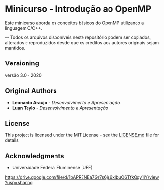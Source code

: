 # Minicurso - Introdução ao OpenMP

Este minicurso aborda os conceitos básicos do OpenMP utilizando a linguagem C/C++.

-- Todos os arquivos disponíveis neste repositório podem ser copiados, alterados e reproduzidos desde que os créditos aos autores originais sejam mantidos.  

## Versioning

versão 3.0 - 2020

## Original Authors

* **Leonardo Araujo** - *Desenvolvimento e Apresentação*
* **Luan Teylo** - *Desenvolvimento e Apresentação*

## License

This project is licensed under the MIT License - see the [LICENSE.md](LICENSE.md) file for details

## Acknowledgments

* Universidade Federal Fluminense (UFF) 

https://drive.google.com/file/d/1bAPRENEa7Gr7s6js6xlbuO6TfkQqy1iY/view?usp=sharing
